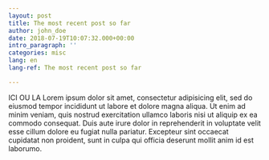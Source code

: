```yaml
---
layout: post
title: The most recent post so far
author: john_doe
date: 2018-07-19T10:07:32.000+00:00
intro_paragraph: ''
categories: misc
lang: en
lang-ref: The most recent post so far

---
```

ICI OU LA Lorem ipsum dolor sit amet, consectetur adipisicing elit, sed do eiusmod tempor incididunt ut labore et dolore magna aliqua. Ut enim ad minim veniam, quis nostrud exercitation ullamco laboris nisi ut aliquip ex ea commodo consequat. Duis aute irure dolor in reprehenderit in voluptate velit esse cillum dolore eu fugiat nulla pariatur. Excepteur sint occaecat cupidatat non proident, sunt in culpa qui officia deserunt mollit anim id est laborumo.